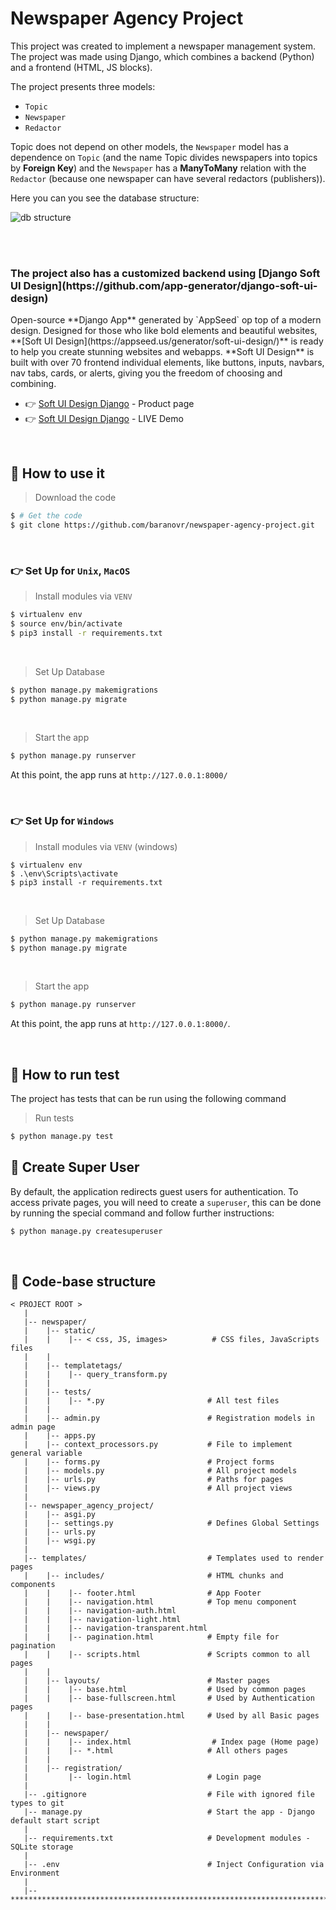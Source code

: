 # Newspaper Agency Project

This project was created to implement a newspaper management system. The project was made using Django, which combines a backend (Python) and a frontend (HTML, JS blocks).
<br>

The project presents three models:
- `Topic`
- `Newspaper`
- `Redactor`

Topic does not depend on other models, the `Newspaper` model has a dependence on `Topic` 
(and the name Topic divides newspapers into topics by **Foreign Key**) and the `Newspaper` has a **ManyToMany** relation with the `Redactor` 
(because one newspaper can have several redactors (publishers)).
<br>

Here you can you see the database structure:

![db structure](https://github.com/baranovr/newspaper-agency-project/assets/138402384/c8f7503d-9430-499c-9727-c9fbe4a8f174)

<br>
<br>
<h3>The project also has a customized backend using [Django Soft UI Design](https://github.com/app-generator/django-soft-ui-design)</h3>
Open-source **Django App** generated by `AppSeed` op top of a modern design. Designed for those who like bold elements and beautiful websites, **[Soft UI Design](https://appseed.us/generator/soft-ui-design/)** is ready to help you create stunning websites and webapps. **Soft UI Design** is built with over 70 frontend individual elements, like buttons, inputs, navbars, nav tabs, cards, or alerts, giving you the freedom of choosing and combining.

- 👉 [Soft UI Design Django](https://appseed.us/product/soft-ui-design/django/) - Product page
- 👉 [Soft UI Design Django](https://django-soft-ui-free.appseed-srv1.com/) - LIVE Demo

<br />

## 📰 How to use it <br>
> Download the code

```bash
$ # Get the code
$ git clone https://github.com/baranovr/newspaper-agency-project.git
```

<br>

### 👉 Set Up for `Unix`, `MacOS` 

> Install modules via `VENV`  

```bash
$ virtualenv env
$ source env/bin/activate
$ pip3 install -r requirements.txt
```

<br />

> Set Up Database

```bash
$ python manage.py makemigrations
$ python manage.py migrate
```
<br />

> Start the app

```bash
$ python manage.py runserver
```
At this point, the app runs at `http://127.0.0.1:8000/`

<br />

### 👉 Set Up for `Windows` 

> Install modules via `VENV` (windows) 

```
$ virtualenv env
$ .\env\Scripts\activate
$ pip3 install -r requirements.txt
```

<br />

> Set Up Database

```bash
$ python manage.py makemigrations
$ python manage.py migrate
```

<br />

> Start the app

```bash
$ python manage.py runserver
```

At this point, the app runs at `http://127.0.0.1:8000/`. 

<br />

## 📄 How to run test

The project has tests that can be run using the following command

> Run tests

```bash
$ python manage.py test
```
## 👤 Create Super User

By default, the application redirects guest users for authentication. 
To access private pages, you will need to create a `superuser`, this can be done by running the special command and follow further instructions:

```bash
$ python manage.py createsuperuser
```

<br />

## 📂 Code-base structure
```angular2html
< PROJECT ROOT >
   |
   |-- newspaper/  
   |    |-- static/
   |    |    |-- < css, JS, images>          # CSS files, JavaScripts files
   |    |
   |    |-- templatetags/
   |    |    |-- query_transform.py
   |    |
   |    |-- tests/
   |    |    |-- *.py                       # All test files
   |    |
   |    |-- admin.py                        # Registration models in admin page 
   |    |-- apps.py
   |    |-- context_processors.py           # File to implement general variable
   |    |-- forms.py                        # Project forms
   |    |-- models.py                       # All project models
   |    |-- urls.py                         # Paths for pages
   |    |-- views.py                        # All project views
   |
   |-- newspaper_agency_project/
   |    |-- asgi.py
   |    |-- settings.py                     # Defines Global Settings
   |    |-- urls.py
   |    |-- wsgi.py
   |    
   |-- templates/                           # Templates used to render pages
   |    |-- includes/                       # HTML chunks and components
   |    |    |-- footer.html                # App Footer
   |    |    |-- navigation.html            # Top menu component
   |    |    |-- navigation-auth.html
   |    |    |-- navigation-light.html
   |    |    |-- navigation-transparent.html
   |    |    |-- pagination.html            # Empty file for pagination
   |    |    |-- scripts.html               # Scripts common to all pages
   |    |    
   |    |-- layouts/                        # Master pages
   |    |    |-- base.html                  # Used by common pages
   |    |    |-- base-fullscreen.html       # Used by Authentication pages
   |    |    |-- base-presentation.html     # Used by all Basic pages
   |    |
   |    |-- newspaper/
   |    |    |-- index.html                  # Index page (Home page)
   |    |    |-- *.html                     # All others pages
   |    |
   |    |-- registration/
   |         |-- login.html                 # Login page
   |
   |-- .gitignore                           # File with ignored file types to git
   |-- manage.py                            # Start the app - Django default start script
   |
   |-- requirements.txt                     # Development modules - SQLite storage
   |
   |-- .env                                 # Inject Configuration via Environment
   |
   |-- ************************************************************************
```
